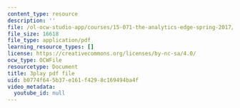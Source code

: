 ```yaml
---
content_type: resource
description: ''
file: /ol-ocw-studio-app/courses/15-071-the-analytics-edge-spring-2017/b0774f645b37e161f4298c169494ba4f_uxNfDiKmZ5M.pdf
file_size: 16618
file_type: application/pdf
learning_resource_types: []
license: https://creativecommons.org/licenses/by-nc-sa/4.0/
ocw_type: OCWFile
resourcetype: Document
title: 3play pdf file
uid: b0774f64-5b37-e161-f429-8c169494ba4f
video_metadata:
  youtube_id: null
---
```

